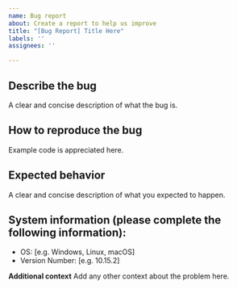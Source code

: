 ```yaml
---
name: Bug report
about: Create a report to help us improve
title: "[Bug Report] Title Here"
labels: ''
assignees: ''

---
```


## Describe the bug
A clear and concise description of what the bug is.

## How to reproduce the bug
Example code is appreciated here.

## Expected behavior
A clear and concise description of what you expected to happen.

## System information (please complete the following information):
 - OS: [e.g. Windows, Linux, macOS]
 - Version Number: [e.g. 10.15.2]

**Additional context**
Add any other context about the problem here.
